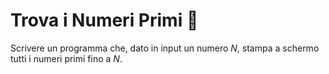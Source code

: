 # Trova i Numeri Primi 🛴

Scrivere un programma che, dato in input un numero _N_, stampa a schermo tutti i numeri primi fino a _N_.